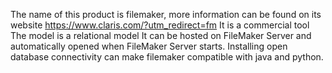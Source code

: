 The name of this product is filemaker, more information can be found on its website https://www.claris.com/?utm_redirect=fm
It is a commercial tool
The model is a relational model
It can be hosted on FileMaker Server and automatically opened when FileMaker Server starts. 
Installing open database connectivity can make filemaker compatible with java and python.
